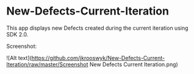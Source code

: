 New-Defects-Current-Iteration
=============================

This app displays new Defects created during the current iteration using SDK 2.0.

Screenshot:<P>
![Alt text](https://github.com/jkrooswyk/New-Defects-Current-Iteration/raw/master/Screenshot New Defects Current Iteration.png)



